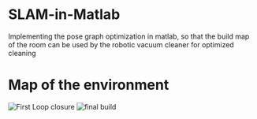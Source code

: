 # SLAM-in-Matlab
Implementing the pose graph optimization in matlab, so that the build map of the room can be used by the robotic vacuum cleaner for optimized cleaning
# Map of the environment 
![First Loop closure](https://user-images.githubusercontent.com/68220390/176094505-8a690d08-6cdb-42fc-bb87-5fa5928cd3c5.png)
![final build](https://user-images.githubusercontent.com/68220390/176094579-a19405da-6354-4e6e-8092-cca92df8f635.png)


